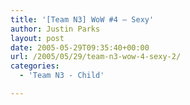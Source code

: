 ```yaml
---
title: '[Team N3] WoW #4 – Sexy'
author: Justin Parks
layout: post
date: 2005-05-29T09:35:40+00:00
url: /2005/05/29/team-n3-wow-4-sexy-2/
categories:
  - 'Team N3 - Child'

---
```

